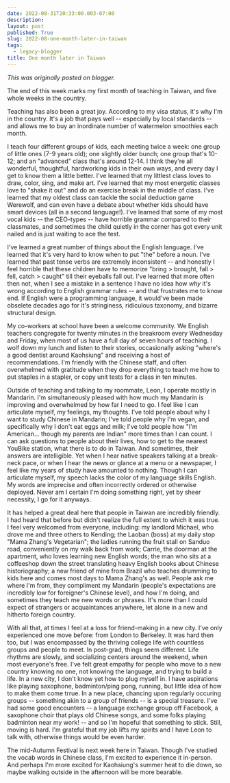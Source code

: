 ```yaml
---
date: 2022-08-31T20:33:00.003-07:00
description: 
layout: post
published: True
slug: 2022-08-one-month-later-in-taiwan
tags:
  - legacy-blogger
title: One month later in Taiwan
---
```


*This was originally posted on blogger.*

The end of this week marks my first month of teaching in Taiwan, and five whole weeks in the country.

Teaching has also been a great joy. According to my visa status, it's why I'm in the country. It's a job
that pays well -- especially by local standards -- and allows me to buy
an inordinate number of watermelon smoothies each month.

I teach four different groups of kids, each meeting twice a week: one group of little ones (7-9 years old); one slightly older bunch; one group that's 10-12; and an "advanced" class that's around 12-14. I think they're all wonderful, thoughtful, hardworking kids in their own ways, and every day I get to know them a little better. I've learned that my littlest class loves to draw, color, sing, and make art. I've learned that my most energetic classes love to "shake it out" and do an exercise break in the middle of class. I've learned that my oldest class can tackle the social deduction game Werewolf, and can even have a debate about whether kids should have smart devices (all in a second language!). I've learned that some of my most vocal kids -- the CEO-types -- have horrible grammar compared to their classmates, and sometimes the child quietly in the corner has got every unit nailed and is just waiting to ace the test.

I've learned a great number of things about the English language. I've learned that it's very hard to know when to put "the" before a noun. I've learned that past tense verbs are extremely inconsistent -- and honestly I feel horrible that these children have to memorize "bring > brought, fall > fell, catch > caught" till their eyeballs fall out. I've learned that more often then not, when I see a mistake in a sentence I have no idea how *why* it's wrong according to English grammar rules -- and that frustrates me to know end. If English were a programming language, it would've been made obselete decades ago for it's stringiness, ridiculous taxonomy, and bizarre structural design.  


My co-workers at school have been a welcome community. We English teachers congregate for twenty minutes in the breakroom every Wednesday and Friday, when most of us have a full day of seven hours of teaching. I wolf down my lunch and listen to their stories, occasionally asking "where's a good dentist around Kaohsiung" and receiving a host of recommendations. I'm friendly with the Chinese staff, and often overwhelmed with gratitude when they drop everything to teach me how to put staples in a stapler, or copy unit tests for a class in ten minutes.

Outside of teaching and talking to my roommate, Leon, I operate mostly in Mandarin. I'm simultaneously pleased with how much my Mandarin is improving and overwhelmed by how far I need to go. I feel like I can articulate myself, my feelings, my thoughts. I've told people about why I want to study Chinese in Mandarin; I've told people why I'm vegan, and specifically why I don't eat eggs and milk; I've told people how "I'm American... though my parents are Indian" more times than I can count. I can ask questions to people about their lives, how to get to the nearest YouBike station, what there is to do in Taiwan. And sometimes, their answers are intelligible. Yet when I hear native speakers talking at a break-neck pace, or when I hear the news or glance at a menu or a newspaper, I feel like my years of study have amounted to nothing. Though I can articulate myself, my speech lacks the color of my language skills English. My words are imprecise and often incorrectly ordered or otherwise deployed. Never am I certain I'm doing something right, yet by sheer necessity, I go for it anyways.

It has helped a great deal here that people in Taiwan are incredibly friendly. I had heard that before but didn't realize the full extent to which it was true. I feel very welcomed from everyone, including: my landlord Michael, who drove me and three others to Kending; the Laoban (boss) at my daily stop "Mama Zhang's Vegetarian"; the ladies running the fruit stall on Sanduo road, conveniently on my walk back from work; Carrie, the doorman at the apartment, who loves learning new English words; the man who sits at a coffeeshop down the street translating heavy English books about Chinese historiography; a new friend of mine from Brazil who teaches drumming to kids here and comes most days to Mama Zhang's as well. People ask me where I'm from, they compliment my Mandarin (people's expectations are incredibly low for foreigner's Chinese level), and how I'm doing, and sometimes they teach me new words or phrases. It's more than I could expect of strangers or acquaintances anywhere, let alone in a new and hitherto foreign country.

With all that, at times I feel at a loss for friend-making in a new city. I've only experienced one move before: from London to Berkeley. It was hard then too, but I was encompassed by the thriving college life with countless groups and people to meet. In post-grad, things seem different. Life rhythms are slowly, and socializing centers around the weekend, when most everyone's free. I've felt great empathy for people who move to a new country knowing no
one, not knowing the language, and trying to build a life. In a new city, I don't know yet how to plug myself in. I have aspirations like playing saxophone, badminton/ping pong, running, but little idea of how to make them come trrue. In a new place, chancing upon regularly occuring groups -- something akin to a group of friends -- is a special treasure. I've had some good encounters -- a language exchange group off Facebook, a saxophone choir that plays old Chinese songs, and some folks playing badminton near my work! -- and so I'm hopeful that something to stick. Still, moving is hard. I'm grateful that my job lifts my spirits and I have Leon to talk with, otherwise things would be even harder.

The mid-Autumn Festival is next week here in Taiwan. Though I've studied the vocab words in Chinese class, I'm excited to experience it in-person. And perhaps I'm more excited for Kaohsiung's summer heat to die down, so maybe walking outside in the afternoon will be more bearable.

